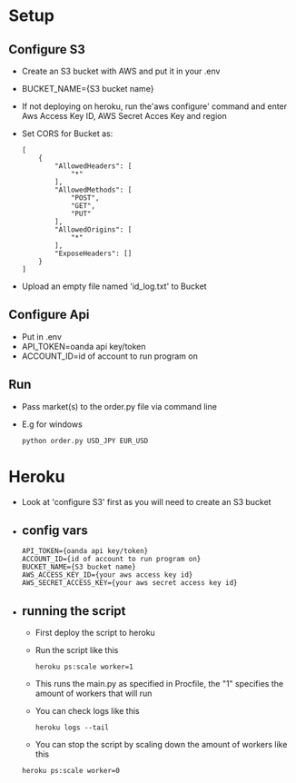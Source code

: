 # Setup

## Configure S3
* Create an S3 bucket with AWS and put it in your .env
* BUCKET_NAME={S3 bucket name}
* If not deploying on heroku, run the'aws configure' command and enter Aws Access Key ID, AWS Secret Acces Key and region
* Set CORS for Bucket as:

    ```
    [
        {
            "AllowedHeaders": [
                "*"
            ],
            "AllowedMethods": [
                "POST",
                "GET",
                "PUT"
            ],
            "AllowedOrigins": [
                "*"
            ],
            "ExposeHeaders": []
        }
    ]
    ```
* Upload an empty file named 'id_log.txt' to Bucket

## Configure Api
* Put in .env
* API_TOKEN=oanda api key/token
* ACCOUNT_ID=id of account to run program on

## Run
* Pass market(s) to the order.py file via command line
* E.g for windows

    ```
    python order.py USD_JPY EUR_USD
    ```

# Heroku
* Look at 'configure S3' first as you will need to create an S3 bucket
* ## config vars
    ```
    API_TOKEN={oanda api key/token}
    ACCOUNT_ID={id of account to run program on}
    BUCKET_NAME={S3 bucket name}
    AWS_ACCESS_KEY_ID={your aws access key id}
    AWS_SECRET_ACCESS_KEY={your aws secret access key id}
    ```
* ## running the script
    * First deploy the script to heroku
    * Run the script like this

        ```heroku ps:scale worker=1```
    * This runs the main.py as specified in Procfile, the "1" specifies the amount of workers that will run
    * You can check logs like this

        ```heroku logs --tail```
    * You can stop the script by scaling down the amount of workers like this

    ```heroku ps:scale worker=0```



